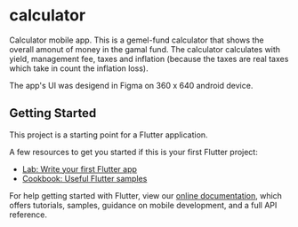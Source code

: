 # calculator

Calculator mobile app. This is a gemel-fund calculator that shows the overall amonut of 
money in the gamal fund. The calculator calculates with yield, management fee, 
taxes and inflation (because the taxes are real taxes which take in count the inflation loss).

The app's UI was desigend in Figma on 360 x 640 android device.

## Getting Started

This project is a starting point for a Flutter application.

A few resources to get you started if this is your first Flutter project:

- [Lab: Write your first Flutter app](https://flutter.dev/docs/get-started/codelab)
- [Cookbook: Useful Flutter samples](https://flutter.dev/docs/cookbook)

For help getting started with Flutter, view our
[online documentation](https://flutter.dev/docs), which offers tutorials,
samples, guidance on mobile development, and a full API reference.
